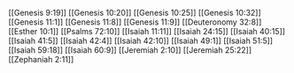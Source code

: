 [[Genesis 9:19]]
[[Genesis 10:20]]
[[Genesis 10:25]]
[[Genesis 10:32]]
[[Genesis 11:1]]
[[Genesis 11:8]]
[[Genesis 11:9]]
[[Deuteronomy 32:8]]
[[Esther 10:1]]
[[Psalms 72:10]]
[[Isaiah 11:11]]
[[Isaiah 24:15]]
[[Isaiah 40:15]]
[[Isaiah 41:5]]
[[Isaiah 42:4]]
[[Isaiah 42:10]]
[[Isaiah 49:1]]
[[Isaiah 51:5]]
[[Isaiah 59:18]]
[[Isaiah 60:9]]
[[Jeremiah 2:10]]
[[Jeremiah 25:22]]
[[Zephaniah 2:11]]
